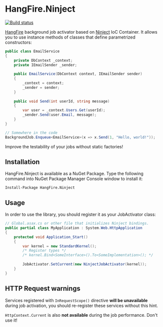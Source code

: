 HangFire.Ninject
================

[![Build status](https://ci.appveyor.com/api/projects/status/33ex2w47jkaakggi)](https://ci.appveyor.com/project/odinserj/hangfire-ninject)

[HangFire](http://hangfire.io) background job activator based on 
[Ninject](http://ninject.org) IoC Container. It allows you to use instance
methods of classes that define parametrized constructors:

```csharp
public class EmailService
{
	private DbContext _context;
    private IEmailSender _sender;
	
	public EmailService(DbContext context, IEmailSender sender)
	{
		_context = context;
		_sender = sender;
	}
	
	public void Send(int userId, string message)
	{
		var user = _context.Users.Get(userId);
		_sender.Send(user.Email, message);
	}
}	

// Somewhere in the code
BackgroundJob.Enqueue<EmailService>(x => x.Send(1, "Hello, world!"));
```

Improve the testability of your jobs without static factories!

Installation
--------------

HangFire.Ninject is available as a NuGet Package. Type the following
command into NuGet Package Manager Console window to install it:

```
Install-Package HangFire.Ninject
```

Usage
------

In order to use the library, you should register it as your
JobActivator class:

```csharp
// Global.asax.cs or other file that initializes Ninject bindings.
public partial class MyApplication : System.Web.HttpApplication
{
    protected void Application_Start()
    {
		var kernel = new StandardKernel();
		/* Register types */
		/* kernel.Bind<SomeInterface>().To<SomeImplementation>(); */
		
		JobActivator.SetCurrent(new NinjectJobActivator(kernel));
    }
}
```

HTTP Request warnings
-----------------------

Services registered with `InRequestScope()` directive **will be unavailable**
during job activation, you should re-register these services without this
hint.

`HttpContext.Current` is also **not available** during the job performance. 
Don't use it!
